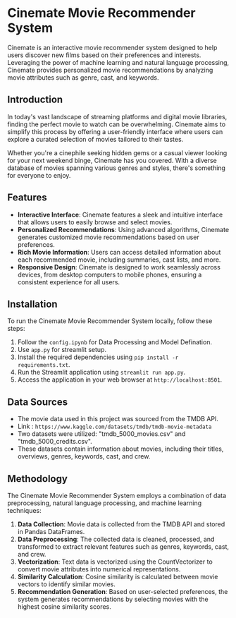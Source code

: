 # Cinemate Movie Recommender System

Cinemate is an interactive movie recommender system designed to help users discover new films based on their preferences and interests. Leveraging the power of machine learning and natural language processing, Cinemate provides personalized movie recommendations by analyzing movie attributes such as genre, cast, and keywords.

## Introduction

In today's vast landscape of streaming platforms and digital movie libraries, finding the perfect movie to watch can be overwhelming. Cinemate aims to simplify this process by offering a user-friendly interface where users can explore a curated selection of movies tailored to their tastes.

Whether you're a cinephile seeking hidden gems or a casual viewer looking for your next weekend binge, Cinemate has you covered. With a diverse database of movies spanning various genres and styles, there's something for everyone to enjoy.

## Features

- **Interactive Interface**: Cinemate features a sleek and intuitive interface that allows users to easily browse and select movies.
- **Personalized Recommendations**: Using advanced algorithms, Cinemate generates customized movie recommendations based on user preferences.
- **Rich Movie Information**: Users can access detailed information about each recommended movie, including summaries, cast lists, and more.
- **Responsive Design**: Cinemate is designed to work seamlessly across devices, from desktop computers to mobile phones, ensuring a consistent experience for all users.

## Installation

To run the Cinemate Movie Recommender System locally, follow these steps:

1. Follow the `config.ipynb` for Data Processing and Model Defination.
2. Use `app.py` for streamlit setup.
3. Install the required dependencies using `pip install -r requirements.txt`.
4. Run the Streamlit application using `streamlit run app.py`.
5. Access the application in your web browser at `http://localhost:8501`.

## Data Sources

- The movie data used in this project was sourced from the TMDB API.
- Link : `https://www.kaggle.com/datasets/tmdb/tmdb-movie-metadata` 
- Two datasets were utilized: "tmdb_5000_movies.csv" and "tmdb_5000_credits.csv".
- These datasets contain information about movies, including their titles, overviews, genres, keywords, cast, and crew.

## Methodology

The Cinemate Movie Recommender System employs a combination of data preprocessing, natural language processing, and machine learning techniques:

1. **Data Collection**: Movie data is collected from the TMDB API and stored in Pandas DataFrames.
2. **Data Preprocessing**: The collected data is cleaned, processed, and transformed to extract relevant features such as genres, keywords, cast, and crew.
3. **Vectorization**: Text data is vectorized using the CountVectorizer to convert movie attributes into numerical representations.
4. **Similarity Calculation**: Cosine similarity is calculated between movie vectors to identify similar movies.
5. **Recommendation Generation**: Based on user-selected preferences, the system generates recommendations by selecting movies with the highest cosine similarity scores.
